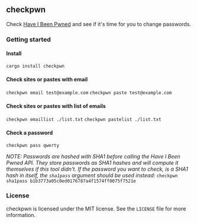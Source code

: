 ## checkpwn
Check [Have I Been Pwned](https://haveibeenpwned.com/) and see if it's time for you to change passwords.

### Getting started

#### Install
```cargo install checkpwn```

#### Check sites or pastes with email
```checkpwn email test@example.com```
```checkpwn paste test@example.com```

#### Check sites or pastes with list of emails
```checkpwn emaillist ./list.txt```
```checkpwn pastelist ./list.txt```

#### Check a password
```checkpwn pass qwerty```


_NOTE: Passwords are hashed with SHA1 before calling the Have I Been Pwned API.
They store passwords as SHA1 hashes and will compute it themselves if this tool didn't.
If the password you want to check, is a SHA1 hash in itself, the `sha1pass` argument
should be used instead:_ ```checkpwn sha1pass b1b3773a05c0ed0176787a4f1574ff0075f7521e```

### License
checkpwn is licensed under the MIT license. See the `LICENSE` file for more information.
